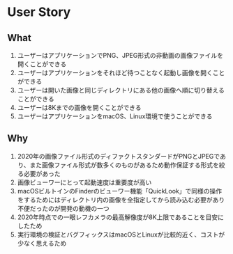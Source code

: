 # User Story

## What

1. ユーザーはアプリケーションでPNG、JPEG形式の非動画の画像ファイルを開くことができる
2. ユーザーはアプリケーションをそれほど待つことなく起動し画像を開くことができる
3. ユーザーは開いた画像と同じディレクトリにある他の画像へ順に切り替えることができる
4. ユーザーは8Kまでの画像を開くことができる
5. ユーザーはアプリケーションをmacOS、Linux環境で使うことができる

## Why

1. 2020年の画像ファイル形式のディファクトスタンダードがPNGとJPEGであり、また画像ファイル形式が数多くのものがあるため動作保証する形式を絞る必要があった
2. 画像ビューワーにとって起動速度は重要度が高い
3. macOSビルトインのFinderのビューワー機能「QuickLook」で同様の操作をするためにはディレクトリ内の画像を全指定してから読み込む必要があり不便だったのが開発の動機の一つ
4. 2020年時点での一眼レフカメラの最高解像度が8K上限であることを目安にしたため
5. 実行環境の検証とバグフィックスはmacOSとLinuxが比較的近く、コストが少なく思えるため
